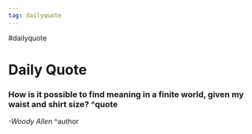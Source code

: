 ```yaml
---
tag: dailyquote
---
```


#dailyquote

# Daily Quote

### How is it possible to find meaning in a finite world, given my waist and shirt size? ^quote
*-Woody Allen* ^author

